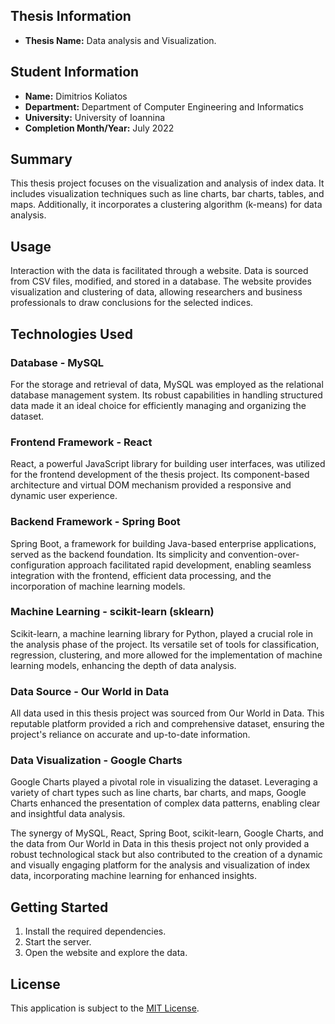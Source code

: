 ## Thesis Information
- **Thesis Name:** Data analysis and Visualization.

## Student Information
- **Name:** Dimitrios Koliatos
- **Department:** Department of Computer Engineering and Informatics
- **University:** University of Ioannina
- **Completion Month/Year:** July 2022

## Summary
This thesis project focuses on the visualization and analysis of index data. It includes visualization techniques such as line charts, bar charts, tables, and maps. Additionally, it incorporates a clustering algorithm (k-means) for data analysis.

## Usage
Interaction with the data is facilitated through a website. Data is sourced from CSV files, modified, and stored in a database. The website provides visualization and clustering of data, allowing researchers and business professionals to draw conclusions for the selected indices.

## Technologies Used

### Database - MySQL
For the storage and retrieval of data, MySQL was employed as the relational database management system. Its robust capabilities in handling structured data made it an ideal choice for efficiently managing and organizing the dataset.

### Frontend Framework - React
React, a powerful JavaScript library for building user interfaces, was utilized for the frontend development of the thesis project. Its component-based architecture and virtual DOM mechanism provided a responsive and dynamic user experience.

### Backend Framework - Spring Boot
Spring Boot, a framework for building Java-based enterprise applications, served as the backend foundation. Its simplicity and convention-over-configuration approach facilitated rapid development, enabling seamless integration with the frontend, efficient data processing, and the incorporation of machine learning models.

### Machine Learning - scikit-learn (sklearn)
Scikit-learn, a machine learning library for Python, played a crucial role in the analysis phase of the project. Its versatile set of tools for classification, regression, clustering, and more allowed for the implementation of machine learning models, enhancing the depth of data analysis.

### Data Source - Our World in Data
All data used in this thesis project was sourced from Our World in Data. This reputable platform provided a rich and comprehensive dataset, ensuring the project's reliance on accurate and up-to-date information.

### Data Visualization - Google Charts
Google Charts played a pivotal role in visualizing the dataset. Leveraging a variety of chart types such as line charts, bar charts, and maps, Google Charts enhanced the presentation of complex data patterns, enabling clear and insightful data analysis.

The synergy of MySQL, React, Spring Boot, scikit-learn, Google Charts, and the data from Our World in Data in this thesis project not only provided a robust technological stack but also contributed to the creation of a dynamic and visually engaging platform for the analysis and visualization of index data, incorporating machine learning for enhanced insights.

## Getting Started
1. Install the required dependencies.
2. Start the server.
3. Open the website and explore the data.

## License
This application is subject to the [MIT License](LICENSE).
